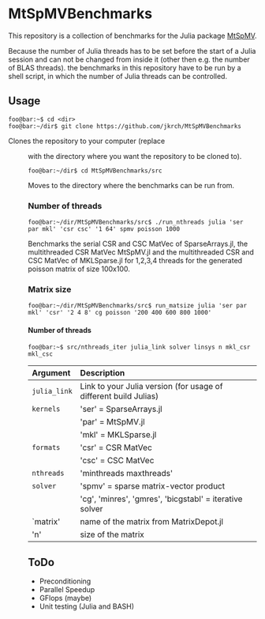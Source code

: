 # MtSpMVBenchmarks

This repository is a collection of benchmarks for the Julia package [MtSpMV](https://github.com/jkrch/MtSpMV.jl).

Because the number of Julia threads has to be set before the start of a Julia session and can not be changed from inside it (other then e.g. the number of BLAS threads).
the benchmarks in this repository have to be run by a shell script, in which the number of Julia threads can be controlled.

## Usage

```console
foo@bar:~$ cd <dir>
foo@bar:~/dir$ git clone https://github.com/jkrch/MtSpMVBenchmarks
```
Clones the repository to your computer (replace <dir> with the directory where you want the repository to be cloned to).

```console
foo@bar:~/dir$ cd MtSpMVBenchmarks/src
```
Moves to the directory where the benchmarks can be run from.

### Number of threads

```console
foo@bar:~/dir/MtSpMVBenchmarks/src$ ./run_nthreads julia 'ser par mkl' 'csr csc' '1 64' spmv poisson 1000
```
Benchmarks the serial CSR and CSC MatVec of SparseArrays.jl, the multithreaded CSR MatVec MtSpMV.jl and the multithreaded CSR and CSC MatVec of MKLSparse.jl for 1,2,3,4 threads for the generated poisson matrix of size 100x100.

### Matrix size

```console
foo@bar:~/dir/MtSpMVBenchmarks/src$ run_matsize julia 'ser par mkl' 'csr' '2 4 8' cg poisson '200 400 600 800 1000'
```



#### Number of threads

```console
foo@bar:~$ src/nthreads_iter julia_link solver linsys n mkl_csr mkl_csc
```
| Argument     | Description |
| :----------- | :--- |
| `julia_link` | Link to your Julia version (for usage of different build Julias) |
| `kernels`    | 'ser' = SparseArrays.jl |
|              | 'par' = MtSpMV.jl |
|              | 'mkl' = MKLSparse.jl |
| `formats`    | 'csr' = CSR MatVec |
|              | 'csc' = CSC MatVec |
| `nthreads`   | 'minthreads maxthreads' |
| `solver`     | 'spmv' = sparse matrix-vector product |
|              | 'cg', 'minres', 'gmres', 'bicgstabl' = iterative solver |
| `matrix'     | name of the matrix from MatrixDepot.jl |
| 'n'          | size of the matrix |

## ToDo
* Preconditioning
* Parallel Speedup
* GFlops (maybe)
* Unit testing (Julia and BASH)
